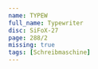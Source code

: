 ```yaml
---
name: TYPEW
full_name: Typewriter
disc: SiFoX-27
page: 288/2
missing: true
tags: [Schreibmaschine]
---
```

